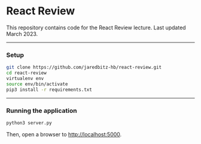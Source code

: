 # React Review

This repository contains code for the React Review lecture. Last updated March 2023.

---
### Setup
```bash
git clone https://github.com/jaredbitz-hb/react-review.git
cd react-review
virtualenv env
source env/bin/activate
pip3 install -r requirements.txt
```
---
### Running the application
```bash
python3 server.py
```
Then, open a browser to [http://localhost:5000](http://localhost:5000).